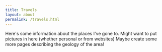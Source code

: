 ```yaml
---
title: Travels
layout: about
permalink: /travels.html
---
```


Here's some information about the places I've gone to. Might want to put pictures in here (whether personal or from websites) Maybe create some more pages describing the geology of the area!
